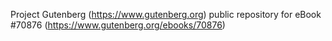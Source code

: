 Project Gutenberg (https://www.gutenberg.org) public repository for
eBook #70876 (https://www.gutenberg.org/ebooks/70876)

